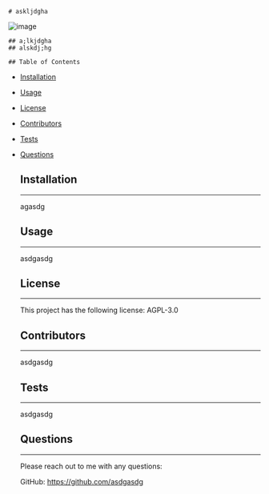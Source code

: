 
      
    # askljdgha

    
  ![image](https;//img.shields.io/badge/license-AGPL--3.0-brightgreen)
  
    ## a;lkjdgha
    ## alskdj;hg

    ## Table of Contents
    
* [Installation](#Installation)
    
* [Usage](#Usage)
    
* [License](#License)
    
* [Contributors](#Contributors)
    
* [Tests](#Tests)
    
* [Questions](#Questions)


    ## Installation
    -------------------------------------------------------
    agasdg

    ## Usage
    -------------------------------------------------------
    asdgasdg

    ## License
    -------------------------------------------------------
    This project has the following license: AGPL-3.0

    ## Contributors
    -------------------------------------------------------
    asdgasdg

    ## Tests
    -------------------------------------------------------
    asdgasdg

    ## Questions
    -------------------------------------------------------
    Please reach out to me with any questions:

    GitHub: https://github.com/asdgasdg
  